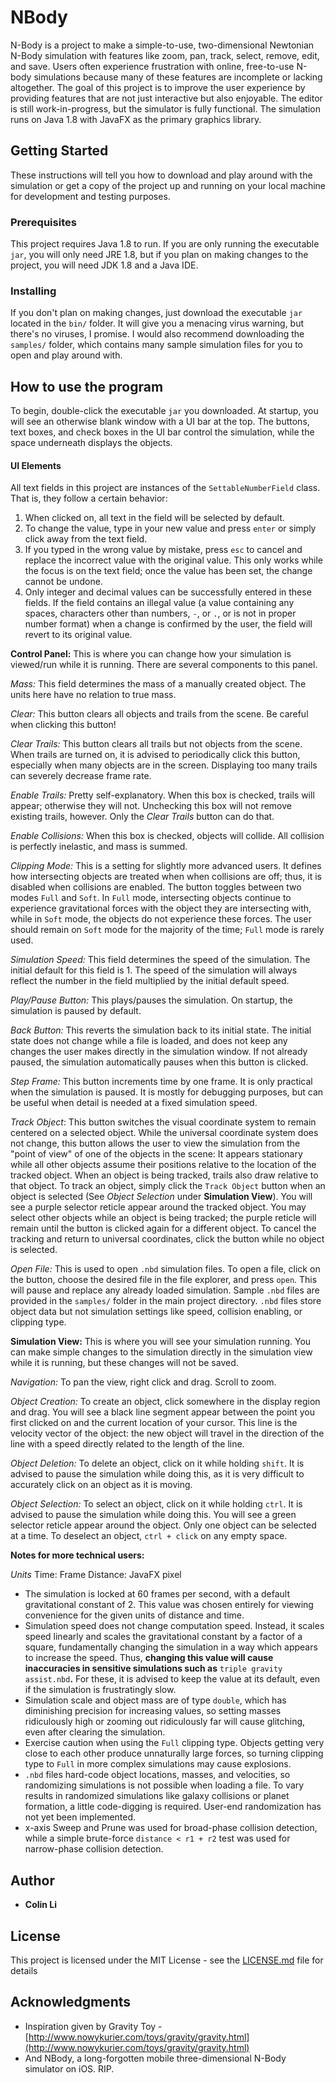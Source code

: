 
# NBody

N-Body is a project to make a simple-to-use, two-dimensional Newtonian N-Body simulation with features like zoom, pan, track, select, remove, edit, and save. Users often experience frustration with online, free-to-use N-body simulations because many of these features are incomplete or lacking altogether. The goal of this project is to improve the user experience by providing features that are not just interactive but also enjoyable. The editor is still work-in-progress, but the simulator is fully functional. The simulation runs on Java 1.8 with JavaFX as the primary graphics library. 

## Getting Started

These instructions will tell you how to download and play around with the simulation or get a copy of the project up and running on your local machine for development and testing purposes.

### Prerequisites

This project requires Java 1.8 to run. If you are only running the executable `jar`, you will only need JRE 1.8, but if you plan on making changes to the project, you will need JDK 1.8 and a Java IDE.

### Installing

If you don't plan on making changes, just download the executable `jar` located in the `bin/` folder. It will give you a menacing virus warning, but there's no viruses, I promise.
I would also recommend downloading the `samples/` folder, which contains many sample simulation files for you to open and play around with.

## How to use the program

To begin, double-click the executable `jar` you downloaded. At startup, you will see an otherwise blank window with a UI bar at the top. The buttons, text boxes, and check boxes in the UI bar control the simulation, while the space underneath displays the objects.
#### UI Elements
All text fields in this project are instances of the `SettableNumberField` class. That is, they follow a certain behavior:
1. When clicked on, all text in the field will be selected by default.
2. To change the value, type in your new value and press `enter` or simply click away from the text field.
3. If you typed in the wrong value by mistake, press `esc` to cancel and replace the incorrect value with the original value. This only works while the focus is on the text field; once the value has been set, the change cannot be undone.
4. Only integer and decimal values can be successfully entered in these fields. If the field contains an illegal value (a value containing any spaces, characters other than numbers, `-`, or `.`, or is not in proper number format) when a change is confirmed by the user, the field will revert to its original value.

**Control Panel:** This is where you can change how your simulation is viewed/run while it is running. There are several components to this panel.

_Mass:_ This field determines the mass of a manually created object. The units here have no relation to true mass.

_Clear:_ This button clears all objects and trails from the scene. Be careful when clicking this button!

_Clear Trails:_ This button clears all trails but not objects from the scene. When trails are turned on, it is advised to periodically click this button, especially when many objects are in the screen. Displaying too many trails can severely decrease frame rate.

_Enable Trails:_ Pretty self-explanatory. When this box is checked, trails will appear; otherwise they will not. Unchecking this box will not remove existing trails, however. Only the _Clear Trails_ button can do that.

_Enable Collisions:_ When this box is checked, objects will collide. All collision is perfectly inelastic, and mass is summed.

_Clipping Mode:_ This is a setting for slightly more advanced users. It defines how intersecting objects are treated when when collisions are off; thus, it is disabled when collisions are enabled. The button toggles between two modes `Full` and `Soft`. In `Full` mode, intersecting objects continue to experience gravitational forces with the object they are intersecting with, while in `Soft` mode, the objects do not experience these forces. The user should remain on `Soft` mode for the majority of the time; `Full` mode is rarely used.

_Simulation Speed:_ This field determines the speed of the simulation. The initial default for this field is 1. The speed of the simulation will always reflect the number in the field multiplied by the initial default speed.

_Play/Pause Button:_ This plays/pauses the simulation. On startup, the simulation is paused by default.

_Back Button:_ This reverts the simulation back to its initial state. The initial state does not change while a file is loaded, and does not keep any changes the user makes directly in the simulation window. If not already paused, the simulation automatically pauses when this button is clicked.

_Step Frame:_ This button increments time by one frame. It is only practical when the simulation is paused. It is mostly for debugging purposes, but can be useful when detail is needed at a fixed simulation speed.

_Track Object_: This button switches the visual coordinate system to remain centered on a selected object. While the universal coordinate system does not change, this button allows the user to view the simulation from the "point of view" of one of the objects in the scene: It appears stationary while all other objects assume their positions relative to the location of the tracked object. When an object is being tracked, trails also draw relative to that object. To track an object, simply click the `Track Object` button when an object is selected (See _Object Selection_ under **Simulation View**).  You will see a purple selector reticle appear around the tracked object. You may select other objects while an object is being tracked; the purple reticle will remain until the button is clicked again for a different object. To cancel the tracking and return to universal coordinates, click the button while no object is selected.

_Open File:_ This is used to open `.nbd` simulation files. To open a file, click on the button, choose the desired file in the file explorer, and press `open`. This will pause and replace any already loaded simulation. Sample `.nbd` files are provided in the `samples/` folder in the main project directory. `.nbd` files store object data but not simulation settings like speed, collision enabling, or clipping type.

**Simulation View:** This is where you will see your simulation running. You can make simple changes to the simulation directly in the simulation view while it is running, but these changes will not be saved.

_Navigation:_ To pan the view, right click and drag. Scroll to zoom.

_Object Creation:_ To create an object, click somewhere in the display region and drag. You will see a black line segment appear between the point you first clicked on and the current location of your cursor. This line is the velocity vector of the object: the new object will travel in the direction of the line with a speed directly related to the length of the line.

_Object Deletion:_ To delete an object, click on it while holding `shift`. It is advised to pause the simulation while doing this, as it is very difficult to accurately click on an object as it is moving.

_Object Selection:_ To select an object, click on it while holding `ctrl`. It is advised to pause the simulation while doing this. You will see a green selector reticle appear around the object. Only one object can be selected at a time. To deselect an object, `ctrl + click` on any empty space.

**Notes for more technical users:**

_Units_
Time: Frame
Distance: JavaFX pixel
* The simulation is locked at 60 frames per second, with a default gravitational constant of 2. This value was chosen entirely for viewing convenience for the given units of distance and time. 
* Simulation speed does not change computation speed. Instead, it scales speed linearly and scales the gravitational constant by a factor of a square, fundamentally changing the simulation in a way which appears to increase the speed. Thus, **changing this value will cause inaccuracies in sensitive simulations such as** `triple gravity assist.nbd`**.** For these, it is advised to keep the value at its default, even if the simulation is frustratingly slow.
* Simulation scale and object mass are of type `double`, which has diminishing precision for increasing values, so setting masses ridiculously high or zooming out ridiculously far will cause glitching, even after clearing the simulation.
* Exercise caution when using the `Full` clipping type. Objects getting very close to each other produce unnaturally large forces, so turning clipping type to `Full` in more complex simulations may cause explosions.
* `.nbd` files hard-code object locations, masses, and velocities, so randomizing simulations is not possible when loading a file. To vary results in randomized simulations like galaxy collisions or planet formation, a little code-digging is required. User-end randomization has not yet been implemented.
* x-axis Sweep and Prune was used for broad-phase collision detection, while a simple brute-force `distance < r1 + r2` test was used for narrow-phase collision detection.

## Author

* **Colin Li**

## License

This project is licensed under the MIT License - see the [LICENSE.md](LICENSE.md) file for details

## Acknowledgments

* Inspiration given by Gravity Toy - [http://www.nowykurier.com/toys/gravity/gravity.html](http://www.nowykurier.com/toys/gravity/gravity.html)
* And NBody, a long-forgotten mobile three-dimensional N-Body simulator on iOS. RIP.
